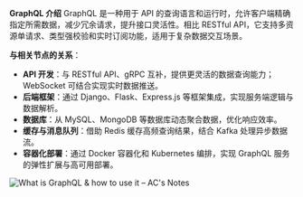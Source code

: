 **GraphQL 介绍**
	GraphQL 是一种用于 API 的查询语言和运行时，允许客户端精确指定所需数据，减少冗余请求，提升接口灵活性。相比 RESTful API，它支持多资源单请求、类型强校验和实时订阅功能，适用于复杂数据交互场景。

**与相关节点的关系**：

- **API 开发**：与 RESTful API、gRPC 互补，提供更灵活的数据查询能力；WebSocket 可结合实现实时数据推送。
- **后端框架**：通过 Django、Flask、Express.js 等框架集成，实现服务端逻辑与数据解析。
- **数据库**：从 MySQL、MongoDB 等数据库动态聚合数据，优化响应效率。
- **缓存与消息队列**：借助 Redis 缓存高频查询结果，结合 Kafka 处理异步数据流。
- **容器化部署**：通过 Docker 容器化和 Kubernetes 编排，实现 GraphQL 服务的弹性扩展与高可用部署。

![What is GraphQL & how to use it – AC's Notes](https://arghya.xyz/images/posts/misc/og-image-lg.jpg)
